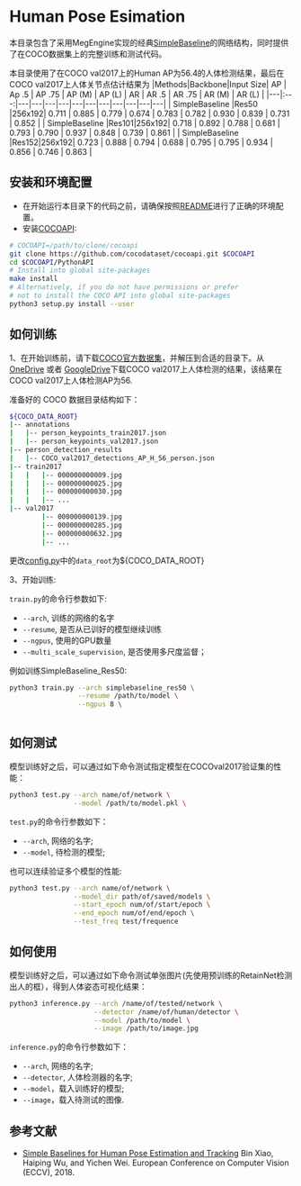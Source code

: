 # Human Pose Esimation

本目录包含了采用MegEngine实现的经典[SimpleBaseline](https://arxiv.org/pdf/1804.06208.pdf)的网络结构，同时提供了在COCO数据集上的完整训练和测试代码。

本目录使用了在COCO val2017上的Human AP为56.4的人体检测结果，最后在COCO val2017上人体关节点估计结果为
|Methods|Backbone|Input Size| AP | Ap .5 | AP .75 | AP (M) | AP (L) | AR | AR .5 | AR .75 | AR (M) | AR (L) |
|---|:---:|---|---|---|---|---|---|---|---|---|---|---|
| SimpleBaseline |Res50 |256x192| 0.711 | 0.885 | 0.779 | 0.674 | 0.783 | 0.782 | 0.930 | 0.839 | 0.731 | 0.852 |
| SimpleBaseline |Res101|256x192| 0.718 | 0.892 | 0.788 | 0.681 | 0.793 | 0.790 | 0.937 | 0.848 | 0.739 | 0.861 |
| SimpleBaseline |Res152|256x192| 0.723 | 0.888 | 0.794 | 0.688 | 0.795 | 0.795 | 0.934 | 0.856 | 0.746 | 0.863 |

## 安装和环境配置

* 在开始运行本目录下的代码之前，请确保按照[README](../../../../README.md)进行了正确的环境配置。
* 安装[COCOAPI](https://github.com/cocodataset/cocoapi):
```bash
# COCOAPI=/path/to/clone/cocoapi
git clone https://github.com/cocodataset/cocoapi.git $COCOAPI
cd $COCOAPI/PythonAPI
# Install into global site-packages
make install
# Alternatively, if you do not have permissions or prefer
# not to install the COCO API into global site-packages
python3 setup.py install --user
```


## 如何训练

1、在开始训练前，请下载[COCO官方数据集](http://cocodataset.org/#download)，并解压到合适的目录下。从[OneDrive](https://1drv.ms/f/s!AhIXJn_J-blWzzDXoz5BeFl8sWM-) 或者 [GoogleDrive](https://drive.google.com/drive/folders/1fRUDNUDxe9fjqcRZ2bnF_TKMlO0nB_dk?usp=sharing)下载COCO val2017上人体检测的结果，该结果在COCO val2017上人体检测AP为56.

准备好的 COCO 数据目录结构如下：
```bash
${COCO_DATA_ROOT}
|-- annotations
|   |-- person_keypoints_train2017.json
|   |-- person_keypoints_val2017.json
|-- person_detection_results
|   |-- COCO_val2017_detections_AP_H_56_person.json
|-- train2017
|   |   |-- 000000000009.jpg
|   |   |-- 000000000025.jpg
|   |   |-- 000000000030.jpg
|   |   |-- ... 
|-- val2017
        |-- 000000000139.jpg
        |-- 000000000285.jpg
        |-- 000000000632.jpg
        |-- ... 
```

更改[config.py](.config.py)中的`data_root`为${COCO_DATA_ROOT}

3、开始训练:

`train.py`的命令行参数如下:
- `--arch`, 训练的网络的名字
- `--resume`, 是否从已训好的模型继续训练
- `--ngpus`, 使用的GPU数量
- `--multi_scale_supervision`, 是否使用多尺度监督；

例如训练SimpleBaseline_Res50:
```bash
python3 train.py --arch simplebaseline_res50 \
                 --resume /path/to/model \
                 --ngpus 8 \
                 
```

## 如何测试

模型训练好之后，可以通过如下命令测试指定模型在COCOval2017验证集的性能：
```bash
python3 test.py --arch name/of/network \
                --model /path/to/model.pkl \
```
`test.py`的命令行参数如下：
- `--arch`, 网络的名字;
- `--model`, 待检测的模型;

也可以连续验证多个模型的性能:

```bash
python3 test.py --arch name/of/network \
                --model_dir path/of/saved/models \
                --start_epoch num/of/start/epoch \
                --end_epoch num/of/end/epoch \
                --test_freq test/frequence
```

## 如何使用

模型训练好之后，可以通过如下命令测试单张图片(先使用预训练的RetainNet检测出人的框），得到人体姿态可视化结果：

```bash
python3 inference.py --arch /name/of/tested/network \
                     --detector /name/of/human/detector \
                     --model /path/to/model \
                     --image /path/to/image.jpg
```

`inference.py`的命令行参数如下：
- `--arch`, 网络的名字;
- `--detector`, 人体检测器的名字;
- `--model`，载入训练好的模型;
- `--image`，载入待测试的图像.

## 参考文献

- [Simple Baselines for Human Pose Estimation and Tracking](https://arxiv.org/abs/1804.06208) Bin Xiao, Haiping Wu, and Yichen Wei. European Conference on Computer Vision (ECCV), 2018.
